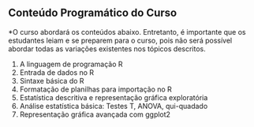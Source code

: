 ## Conteúdo Programático do Curso
*O curso abordará os conteúdos abaixo. Entretanto, é importante que os estudantes leiam e se preparem para o curso, pois não será possível abordar todas as variações existentes nos tópicos descritos.

1) A linguagem de programação R
2) Entrada de dados no R
3) Sintaxe básica do R
4) Formatação de planilhas para importação no R
5) Estatística descritiva e representação gráfica exploratória
6) Análise estatística básica: Testes T, ANOVA, qui-quadado
7) Representação gráfica avançada com ggplot2

